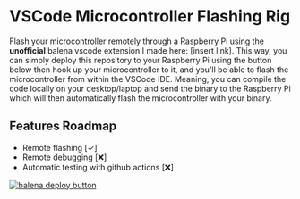 # VSCode Microcontroller Flashing Rig

Flash your microcontroller remotely through a Raspberry Pi using the **unofficial** balena vscode extension I made here: [insert link]. This way, you can simply deploy this repository to your Raspberry Pi using the button below then hook up your microcontroller to it, and you'll be able to flash the microcontroller from within the VSCode IDE. Meaning, you can compile the code locally on your desktop/laptop and send the binary to the Raspberry Pi which will then automatically flash the microcontroller with your binary. 

## Features Roadmap
- Remote flashing [✓]
- Remote debugging [❌]
- Automatic testing with github actions [❌]


[![balena deploy button](https://www.balena.io/deploy.svg)](https://dashboard.balena-cloud.com/deploy?repoUrl=https://github.com/COTASPAR/vscode-microcontroller-rig)
